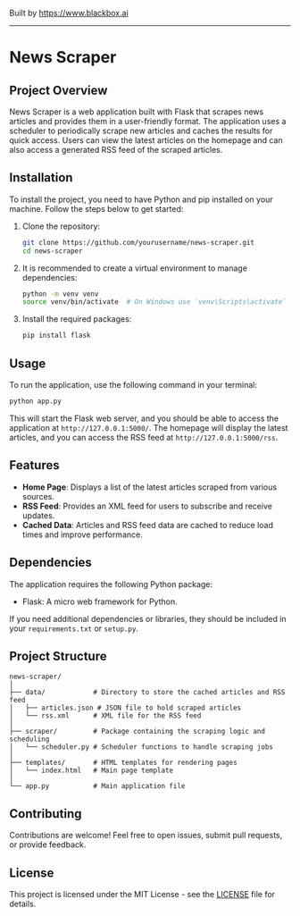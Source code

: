 
Built by https://www.blackbox.ai

---

# News Scraper

## Project Overview
News Scraper is a web application built with Flask that scrapes news articles and provides them in a user-friendly format. The application uses a scheduler to periodically scrape new articles and caches the results for quick access. Users can view the latest articles on the homepage and can also access a generated RSS feed of the scraped articles.

## Installation

To install the project, you need to have Python and pip installed on your machine. Follow the steps below to get started:

1. Clone the repository:
   ```bash
   git clone https://github.com/yourusername/news-scraper.git
   cd news-scraper
   ```

2. It is recommended to create a virtual environment to manage dependencies:
   ```bash
   python -m venv venv
   source venv/bin/activate  # On Windows use `venv\Scripts\activate`
   ```

3. Install the required packages:
   ```bash
   pip install flask
   ```

## Usage

To run the application, use the following command in your terminal:
```bash
python app.py
```

This will start the Flask web server, and you should be able to access the application at `http://127.0.0.1:5000/`. The homepage will display the latest articles, and you can access the RSS feed at `http://127.0.0.1:5000/rss`.

## Features
- **Home Page**: Displays a list of the latest articles scraped from various sources.
- **RSS Feed**: Provides an XML feed for users to subscribe and receive updates.
- **Cached Data**: Articles and RSS feed data are cached to reduce load times and improve performance.

## Dependencies
The application requires the following Python package:
- Flask: A micro web framework for Python.

If you need additional dependencies or libraries, they should be included in your `requirements.txt` or `setup.py`.

## Project Structure
```
news-scraper/
│
├── data/            # Directory to store the cached articles and RSS feed
│   ├── articles.json # JSON file to hold scraped articles
│   └── rss.xml      # XML file for the RSS feed
│
├── scraper/         # Package containing the scraping logic and scheduling
│   └── scheduler.py # Scheduler functions to handle scraping jobs
│
├── templates/       # HTML templates for rendering pages
│   └── index.html   # Main page template
│
└── app.py           # Main application file
```

## Contributing
Contributions are welcome! Feel free to open issues, submit pull requests, or provide feedback.

## License
This project is licensed under the MIT License - see the [LICENSE](LICENSE) file for details.